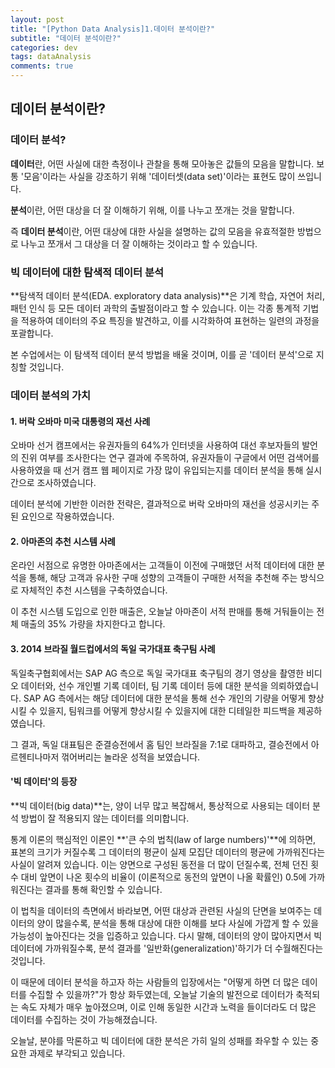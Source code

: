 ```yaml
---
layout: post
title: "[Python Data Analysis]1.데이터 분석이란?"
subtitle: "데이터 분석이란?"
categories: dev
tags: dataAnalysis
comments: true
---
```


## 데이터 분석이란?

### 데이터 분석?

**데이터**란, 어떤 사실에 대한 측정이나 관찰을 통해 모아놓은 값들의 모음을 말합니다. 보통 '모음'이라는 사실을 강조하기 위해 '데이터셋(data set)'이라는 표현도 많이 쓰입니다.


**분석**이란, 어떤 대상을 더 잘 이해하기 위해, 이를 나누고 쪼개는 것을 말합니다.


즉 **데이터 분석**이란, 어떤 대상에 대한 사실을 설명하는 값의 모음을 유효적절한 방법으로 나누고 쪼개서 그 대상을 더 잘 이해하는 것이라고 할 수 있습니다.


### 빅 데이터에 대한 탐색적 데이터 분석

**탐색적 데이터 분석(EDA. exploratory data analysis)**은 기계 학습, 자연어 처리, 패턴 인식 등 모든 데이터 과학의 출발점이라고 할 수 있습니다. 이는 각종 통계적 기법을 적용하여 데이터의 주요 특징을 발견하고, 이를 시각화하여 표현하는 일련의 과정을 포괄합니다.


본 수업에서는 이 탐색적 데이터 분석 방법을 배울 것이며, 이를 곧 '데이터 분석'으로 지칭할 것입니다.


### 데이터 분석의 가치

#### 1. 버락 오바마 미국 대통령의 재선 사례

오바마 선거 캠프에서는 유권자들의 64%가 인터넷을 사용하여 대선 후보자들의 발언의 진위 여부를 조사한다는 연구 결과에 주목하여, 유권자들이 구글에서 어떤 검색어를 사용하였을 때 선거 캠프 웹 페이지로 가장 많이 유입되는지를 데이터 분석을 통해 실시간으로 조사하였습니다.


데이터 분석에 기반한 이러한 전략은, 결과적으로 버락 오바마의 재선을 성공시키는 주된 요인으로 작용하였습니다.


#### 2. 아마존의 추천 시스템 사례

온라인 서점으로 유명한 아마존에서는 고객들이 이전에 구매했던 서적 데이터에 대한 분석을 통해, 해당 고객과 유사한 구매 성향의 고객들이 구매한 서적을 추천해 주는 방식으로 자체적인 추천 시스템을 구축하였습니다.


이 추천 시스템 도입으로 인한 매출은, 오늘날 아마존이 서적 판매를 통해 거둬들이는 전체 매출의 35% 가량을 차지한다고 합니다.


#### 3. 2014 브라질 월드컵에서의 독일 국가대표 축구팀 사례

독일축구협회에서는 SAP AG 측으로 독일 국가대표 축구팀의 경기 영상을 촬영한 비디오 데이터와, 선수 개인별 기록 데이터, 팀 기록 데이터 등에 대한 분석을 의뢰하였습니다. SAP AG 측에서는 해당 데이터에 대한 분석을 통해 선수 개인의 기량을 어떻게 향상시킬 수 있을지, 팀워크를 어떻게 향상시킬 수 있을지에 대한 디테일한 피드백을 제공하였습니다.


그 결과, 독일 대표팀은 준결승전에서 홈 팀인 브라질을 7:1로 대파하고, 결승전에서 아르헨티나마저 꺾어버리는 놀라운 성적을 보였습니다.


#### '빅 데이터'의 등장

**빅 데이터(big data)**는, 양이 너무 많고 복잡해서, 통상적으로 사용되는 데이터 분석 방법이 잘 적용되지 않는 데이터를 의미합니다.


통계 이론의 핵심적인 이론인 **'큰 수의 법칙(law of large numbers)'**에 의하면, 표본의 크기가 커질수록 그 데이터의 평균이 실제 모집단 데이터의 평균에 가까워진다는 사실이 알려져 있습니다. 이는 양면으로 구성된 동전을 더 많이 던질수록, 전체 던진 횟수 대비 앞면이 나온 횟수의 비율이 (이론적으로 동전의 앞면이 나올 확률인) 0.5에 가까워진다는 결과를 통해 확인할 수 있습니다.


이 법칙을 데이터의 측면에서 바라보면, 어떤 대상과 관련된 사실의 단면을 보여주는 데이터의 양이 많을수록, 분석을 통해 대상에 대한 이해를 보다 사실에 가깝게 할 수 있을 가능성이 높아진다는 것을 입증하고 있습니다. 다시 말해, 데이터의 양이 많아지면서 빅 데이터에 가까워질수록, 분석 결과를 '일반화(generalization)'하기가 더 수월해진다는 것입니다.


이 때문에 데이터 분석을 하고자 하는 사람들의 입장에서는 "어떻게 하면 더 많은 데이터를 수집할 수 있을까?"가 항상 화두였는데, 오늘날 기술의 발전으로 데이터가 축적되는 속도 자체가 매우 높아졌으며, 이로 인해 동일한 시간과 노력을 들이더라도 더 많은 데이터를 수집하는 것이 가능해졌습니다.


오늘날, 분야를 막론하고 빅 데이터에 대한 분석은 가히 일의 성패를 좌우할 수 있는 중요한 과제로 부각되고 있습니다.